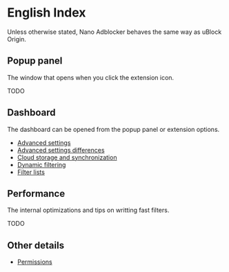 # English Index

Unless otherwise stated, Nano Adblocker behaves the same way as uBlock Origin.

## Popup panel

The window that opens when you click the extension icon.

TODO

## Dashboard

The dashboard can be opened from the popup panel or extension options.

* [Advanced settings](https://github.com/gorhill/uBlock/wiki/Advanced-settings)
* [Advanced settings differences](/en/AdvancedSettings.MD)
* [Cloud storage and synchronization](https://github.com/gorhill/uBlock/wiki/Cloud-storage)
* [Dynamic filtering](https://github.com/gorhill/uBlock/wiki/Advanced-user-features#dynamic-filtering)
* [Filter lists](https://github.com/gorhill/uBlock/wiki/Dashboard:-3rd-party-filters)

## Performance

The internal optimizations and tips on writting fast filters.

TODO

## Other details

* [Permissions](https://github.com/gorhill/uBlock/wiki/Permissions)

